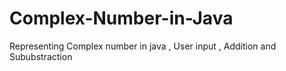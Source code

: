 # Complex-Number-in-Java



Representing Complex number in java ,
User input ,
Addition and Sububstraction
